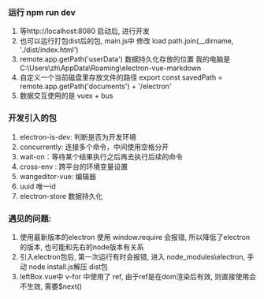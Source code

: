 ### 运行 npm run dev
1. 等http://localhost:8080 启动后, 进行开发
2. 也可以运行打包dist后的包, main.js中 修改 load path.join(__dirname, './dist/index.html') 
3. remote.app.getPath('userData') 数据持久化存放的位置
   我的电脑是 C:\Users\zh\AppData\Roaming\electron-vue-markdown
4. 自定义一个当前磁盘里存放文件的路径
   export const savedPath = remote.app.getPath('documents') + '/electron'
5. 数据交互使用的是 vuex + bus

### 开发引入的包
1. electron-is-dev: 判断是否为开发环境 
2. concurrently: 连接多个命令，中间使用空格分开
3. wait-on：等待某个结果执行之后再去执行后续的命令
4. cross-env : 跨平台的环境变量设置 
5. wangeditor-vue: 编辑器
6. uuid 唯一id
7. electron-store 数据持久化


### 遇见的问题: 
1. 使用最新版本的electron 使用 window.require 会报错, 所以降低了electron的版本, 也可能和先右的node版本有关系
2. 引入electron包后, 第一次运行有时会报错, 进入 node_modules\electron, 手动 node install.js解压 dist包
3. leftBox.vue中 v-for 中使用了 ref, 由于ref是在dom渲染后有效, 则直接使用会不生效, 需要$next()